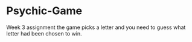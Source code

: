 # Psychic-Game
Week 3 assignment
the game picks a letter and you need to guess what letter had been chosen to win.
